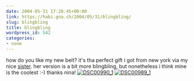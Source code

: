 ```yaml
---
date: 2004-05-31 17:28:45+00:00
link: https://habi.gna.ch/2004/05/31/blingbling/
slug: blingbling
title: blingbling
wordpress_id: 542
categories:
- none
---
```


how do you like my new belt?
it's tha perfect gift i got from new york via my nice [sister](https://habi.gna.ch/blog/archives/000273.html). her version is a bit more blingbling, but nonetheless i think mine is the coolest :-)
thanks nina!
[![DSC00990_1](https://habi.gna.ch/blog/images/DSC00990_1-tm.jpg)](https://habi.gna.ch/blog/images/DSC00990_1.JPG) [![DSC00989_1](https://habi.gna.ch/blog/images/DSC00989_1-tm.jpg)](https://habi.gna.ch/blog/images/DSC00989_1.JPG)
